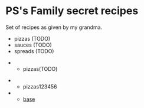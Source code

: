 # PS's Family secret recipes

Set of recipes as given by my grandma.

* pizzas (TODO)
* sauces (TODO)
* spreads (TODO)

- * pizzas(TODO)
+ * pizzas123456
+   - [base](pizzas.md)